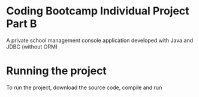 # Coding Bootcamp Individual Project Part B
A private school management console application developed with Java and JDBC (without ORM)

# Running the project
To run the project, download the source code, compile and run
